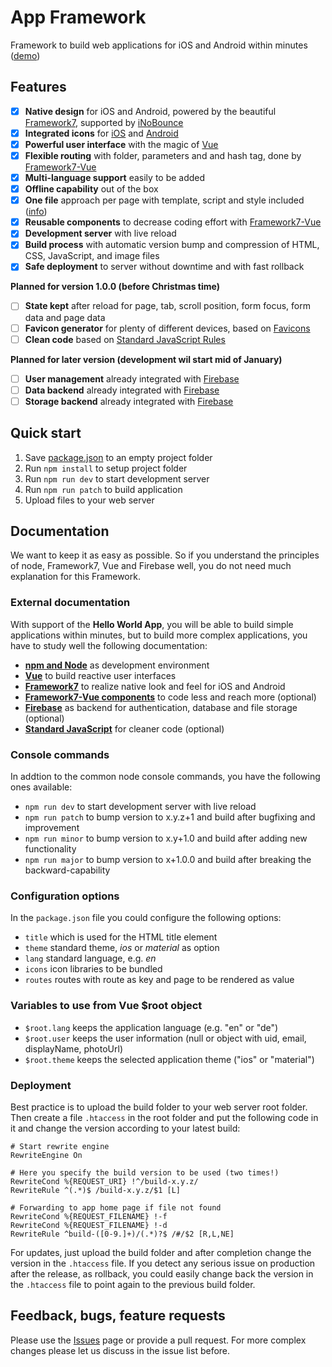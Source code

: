 # App Framework
Framework to build web applications for iOS and Android within minutes ([demo](http://app-framework.scriptpilot.de/))

## Features
- [x] **Native design** for iOS and Android, powered by the beautiful [Framework7](http://framework7.io/), supported by [iNoBounce](https://github.com/lazd/iNoBounce)
- [x] **Integrated icons** for [iOS](https://github.com/nolimits4web/Framework7-Icons) and [Android](https://material.io/icons/) 
- [x] **Powerful user interface** with the magic of [Vue](https://vuejs.org/)
- [x] **Flexible routing** with folder, parameters and and hash tag, done by [Framework7-Vue](https://github.com/nolimits4web/Framework7-Vue)
- [x] **Multi-language support** easily to be added
- [x] **Offline capability** out of the box
- [x] **One file** approach per page with template, script and style included ([info](https://vuejs.org/v2/guide/single-file-components.html))
- [x] **Reusable components** to decrease coding effort with [Framework7-Vue](https://github.com/nolimits4web/Framework7-Vue)
- [x] **Development server** with live reload
- [x] **Build process** with automatic version bump and compression of HTML, CSS, JavaScript, and image files
- [x] **Safe deployment** to server without downtime and with fast rollback

**Planned for version 1.0.0 (before Christmas time)**
- [ ] **State kept** after reload for page, tab, scroll position, form focus, form data and page data
- [ ] **Favicon generator** for plenty of different devices, based on [Favicons](https://github.com/haydenbleasel/favicons) 
- [ ] **Clean code** based on [Standard JavaScript Rules](http://standardjs.com/)

**Planned for later version (development wil start mid of January)**
- [ ] **User management** already integrated with [Firebase](https://firebase.google.com/)
- [ ] **Data backend** already integrated with [Firebase](https://firebase.google.com/)
- [ ] **Storage backend** already integrated with [Firebase](https://firebase.google.com/)

## Quick start
1. Save [package.json](https://raw.githubusercontent.com/scriptPilot/app-framework/master/hello-world-app/package.json) to an empty project folder
2. Run `npm install` to setup project folder
3. Run `npm run dev` to start development server
4. Run `npm run patch` to build application
5. Upload files to your web server

## Documentation
We want to keep it as easy as possible. So if you understand the principles of node, Framework7, Vue and Firebase well, you do not need much explanation for this Framework.

### External documentation
With support of the **Hello World App**, you will be able to build simple applications within minutes, but to build more complex applications, you have to study well the following documentation:
- **[npm and Node](https://docs.npmjs.com/getting-started/what-is-npm)** as development environment
- **[Vue](https://vuejs.org/)** to build reactive user interfaces
- **[Framework7](http://framework7.io/)** to realize native look and feel for iOS and Android
- **[Framework7-Vue components](https://github.com/nolimits4web/Framework7-Vue)** to code less and reach more (optional)
- **[Firebase](https://firebase.google.com/docs/web/setup)** as backend for authentication, database and file storage (optional)
- **[Standard JavaScript](http://standardjs.com/rules.html)** for cleaner code (optional)

### Console commands
In addtion to the common node console commands, you have the following ones available:
* `npm run dev` to start development server with live reload
* `npm run patch` to bump version to x.y.z+1 and build after bugfixing and improvement
* `npm run minor` to bump version to x.y+1.0 and build after adding new functionality
* `npm run major` to bump version to x+1.0.0 and build after breaking the backward-capability

### Configuration options
In the `package.json` file you could configure the following options:
* `title` which is used for the HTML title element
* `theme` standard theme, *ios* or *material* as option
* `lang` standard language, e.g. *en*
* `icons` icon libraries to be bundled
* `routes` routes with route as key and page to be rendered as value

### Variables to use from Vue $root object
* `$root.lang` keeps the application language (e.g. "en" or "de")
* `$root.user` keeps the user information (null or object with uid, email, displayName, photoUrl)
* `$root.theme` keeps the selected application theme ("ios" or "material")

### Deployment
Best practice is to upload the build folder to your web server root folder. Then create a file `.htaccess` in the root folder and put the following code in it and change the version according to your latest build:

  ```
  # Start rewrite engine
  RewriteEngine On

  # Here you specify the build version to be used (two times!)
  RewriteCond %{REQUEST_URI} !^/build-x.y.z/
  RewriteRule ^(.*)$ /build-x.y.z/$1 [L]

  # Forwarding to app home page if file not found
  RewriteCond %{REQUEST_FILENAME} !-f
  RewriteCond %{REQUEST_FILENAME} !-d
  RewriteRule ^build-([0-9.]+)/(.*)?$ /#/$2 [R,L,NE] 
  ```
For updates, just upload the build folder and after completion change the version in the `.htaccess` file. If you detect any serious issue on production after the release, as rollback, you could easily change back the version in the `.htaccess` file to point again to the previous build folder.

## Feedback, bugs, feature requests
Please use the [Issues](https://github.com/scriptPilot/app-framework/issues) page or provide a pull request. For more complex changes please let us discuss in the issue list before.
